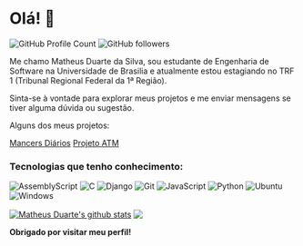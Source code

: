 # Olá! 👋

![GitHub Profile Count](https://komarev.com/ghpvc/?username=smmstakes)
![GitHub followers](https://img.shields.io/github/followers/smmstakes?label=follow)

Me chamo Matheus Duarte da Silva, sou estudante de Engenharia de Software na Universidade de Brasilia e atualmente estou estagiando no TRF 1 (Tribunal Regional Federal da 1ª Região).

Sinta-se à vontade para explorar meus projetos e me enviar mensagens se tiver alguma dúvida ou sugestão.

Alguns dos meus projetos:

[Mancers Diários](https://github.com/smmstakes/Mancers-Diarios)
[Projeto ATM](https://github.com/smmstakes/Projeto-ATM)

### Tecnologias que tenho conhecimento:

![AssemblyScript](https://img.shields.io/badge/assembly%20script-%23000000.svg?style=for-the-badge&logo=assemblyscript&logoColor=white)
![C](https://img.shields.io/badge/c-%2300599C.svg?style=for-the-badge&logo=c&logoColor=white)
![Django](https://img.shields.io/badge/django-%23092E20.svg?style=for-the-badge&logo=django&logoColor=white)
![Git](https://img.shields.io/badge/git-%23F05033.svg?style=for-the-badge&logo=git&logoColor=white)
![JavaScript](https://img.shields.io/badge/javascript-%23323330.svg?style=for-the-badge&logo=javascript&logoColor=%23F7DF1E)
![Python](https://img.shields.io/badge/python-3670A0?style=for-the-badge&logo=python&logoColor=ffdd54)
![Ubuntu](https://img.shields.io/badge/Ubuntu-E95420?style=for-the-badge&logo=ubuntu&logoColor=white)
![Windows](https://img.shields.io/badge/Windows-0078D6?style=for-the-badge&logo=windows&logoColor=white)

<a href="https://github.com/smmstakes/github-readme-stats"><img align="center" src="https://github-readme-stats.vercel.app/api?username=smmstakes&show_icons=true&include_all_commits=true&theme=tokyonight&hide_border=true&rank_icon=github" alt="Matheus Duarte's github stats"/></a>   <a href="https://github.com/smmstakes/github-readme-stats"><img align="center" src="https://github-readme-stats.vercel.app/api/top-langs/?username=smmstakes&layout=compact&theme=tokyonight&hide_border=true&size_weight=0.5&count_weight=0.5" /></a>
  
**Obrigado por visitar meu perfil!**
